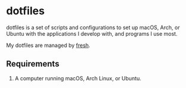 dotfiles
======

dotfiles is a set of scripts and configurations to set up macOS, Arch, or Ubuntu with the applications I develop with, and programs I use most.

My dotfiles are managed by [fresh](http://freshshell.com).

Requirements
------------

1. A computer running macOS, Arch Linux, or Ubuntu.
